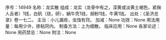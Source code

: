 序号：14949
名称：龙实散
组成：龙实（龙骨中有之，深黄或淡黄土褐色，紧掬人舌者）1钱，白矾（烧，研），蜗牛壳1钱，胡粉1钱，牛黄1钱。
出处：《圣济总录》卷一七二。
主治：小儿漏疳，虫蚀有窍。
加减：None
功效：None
用法用量：每用少许，掺粘窍内。
制备方法：上为细散。
临床应用：None
各家论述：None
用药禁忌：None
附注：None

